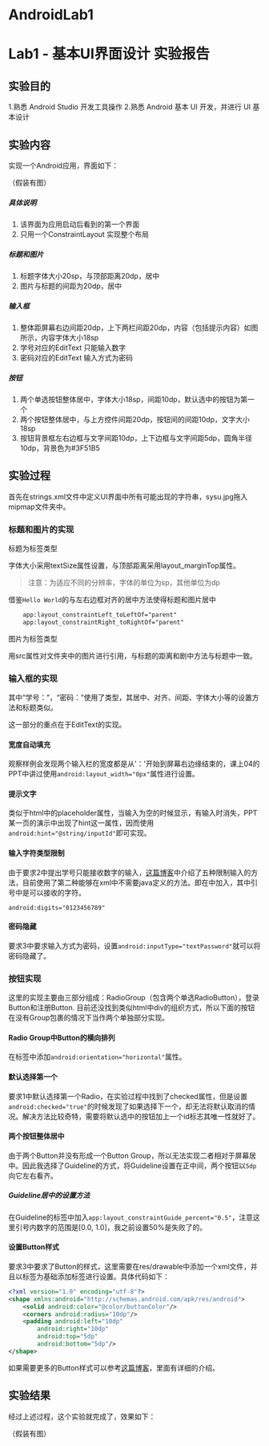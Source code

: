 # AndroidLab1
# Lab1 - 基本UI界面设计  实验报告

## 实验目的

1.熟悉 Android Studio 开发工具操作
2.熟悉 Android 基本 UI 开发，并进行 UI 基本设计

## 实验内容

实现一个Android应用，界面如下：

（假装有图）

##### 具体说明

1. 该界面为应用启动后看到的第一个界面
2. 只用一个ConstraintLayout 实现整个布局

##### 标题和图片

1. 标题字体大小20sp，与顶部距离20dp，居中
2. 图片与标题的间距为20dp，居中

##### 输入框

1. 整体距屏幕右边间距20dp，上下两栏间距20dp，内容（包括提示内容）如图所示，内容字体大小18sp
2. 学号对应的EditText 只能输入数字
3. 密码对应的EditText 输入方式为密码

##### 按钮

1. 两个单选按钮整体居中，字体大小18sp，间距10dp，默认选中的按钮为第一个
2. 两个按钮整体居中，与上方控件间距20dp，按钮间的间距10dp，文字大小18sp
3. 按钮背景框左右边框与文字间距10dp，上下边框与文字间距5dp，圆角半径10dp，背景色为#3F51B5

## 实验过程

首先在strings.xml文件中定义UI界面中所有可能出现的字符串，sysu.jpg拖入mipmap文件夹中。

### 标题和图片的实现

标题为<TextView>标签类型

字体大小采用textSize属性设置，与顶部距离采用layout_marginTop属性。

> 注意：为适应不同的分辨率，字体的单位为sp，其他单位为dp

借鉴`Hello World`的与左右边框对齐的居中方法使得标题和图片居中

```xml
    app:layout_constraintLeft_toLeftOf="parent"
    app:layout_constraintRight_toRightOf="parent"
```

图片为<ImageView>标签类型

用src属性对文件夹中的图片进行引用，与标题的距离和剧中方法与标题中一致。

### 输入框的实现

其中“学号：”，“密码：”使用了<TextView>类型，其居中、对齐、间距、字体大小等的设置方法和标题类似。

这一部分的重点在于EditText的实现。

#### 宽度自动填充

观察样例会发现两个输入栏的宽度都是从'：'开始到屏幕右边缘结束的，课上04的PPT中讲过使用`android:layout_width="0px"`属性进行设置。

#### 提示文字

类似于html中的placeholder属性，当输入为空的时候显示，有输入时消失，PPT某一页的演示中出现了hint这一属性，因而使用`android:hint="@string/inputId"`即可实现。

#### 输入字符类型限制

由于要求2中提出学号只能接收数字的输入，[这篇博客](https://blog.csdn.net/brycegao321/article/details/52277255)中介绍了五种限制输入的方法，目前使用了第二种能够在xml中不需要java定义的方法。即在<EditText>中加入，其中引号中是可以接收的字符。

```
android:digits="0123456789"
```

#### 密码隐藏

要求3中要求输入方式为密码，设置`android:inputType="textPassword"`就可以将密码隐藏了。

### 按钮实现

这里的实现主要由三部分组成：RadioGroup（包含两个单选RadioButton），登录Button和注册Button. 目前还没找到类似html中div的组织方式，所以下面的按钮在没有Group包裹的情况下当作两个单独部分实现。

#### Radio Group中Button的横向排列

在<RadioGroup>标签中添加`android:orientation="horizontal"`属性。

#### 默认选择第一个

要求1中默认选择第一个Radio，在实验过程中找到了checked属性，但是设置`android:checked="true"`的时候发现了如果选择下一个，却无法将默认取消的情况。解决方法比较奇特，需要将默认选中的按钮加上一个id标志其唯一性就好了。

#### 两个按钮整体居中

由于两个Button并没有形成一个Button Group，所以无法实现二者相对于屏幕居中。因此我选择了Guideline的方式，将Guideline设置在正中间，两个按钮以`5dp`向它左右看齐。

##### Guideline居中的设置方法

在Guideline的标签中加入`app:layout_constraintGuide_percent="0.5"`，注意这里引号内数字的范围是[0.0, 1.0]，我之前设置50%是失败了的。

#### 设置Button样式

要求3中要求了Button的样式，这里需要在res/drawable中添加一个xml文件，并且以<shape>标签为基础添加标签进行设置。具体代码如下：

```xml
<?xml version="1.0" encoding="utf-8"?>
<shape xmlns:android="http://schemas.android.com/apk/res/android">
    <solid android:color="@color/buttonColor"/>
    <corners android:radius="10dp"/>
    <padding android:left="10dp"
        android:right="10dp"
        android:top="5dp"
        android:bottom="5dp"/>
</shape>
```

如果需要更多的Button样式可以参考[这篇博客](https://www.jianshu.com/p/e5e8a98fc5d9)，里面有详细的介绍。

## 实验结果

经过上述过程，这个实验就完成了，效果如下：

（假装有图）
